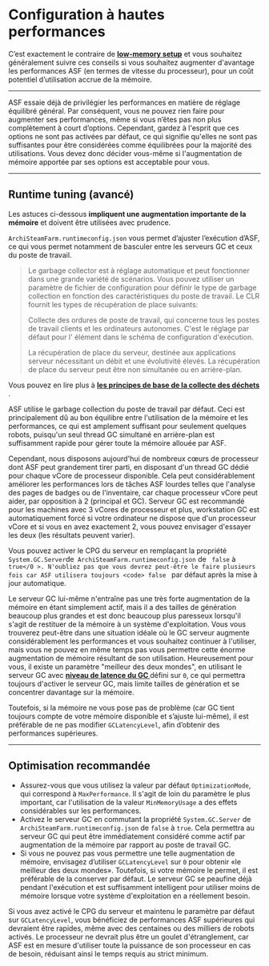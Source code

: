 # Configuration à hautes performances

C’est exactement le contraire de **[low-memory setup](https://github.com/JustArchiNET/ArchiSteamFarm/wiki/Low-memory-setup)** et vous souhaitez généralement suivre ces conseils si vous souhaitez augmenter d'avantage les performances ASF (en termes de vitesse du processeur), pour un coût potentiel d’utilisation accrue de la mémoire.

* * *

ASF essaie déjà de privilégier les performances en matière de réglage équilibré général. Par conséquent, vous ne pouvez rien faire pour augmenter ses performances, même si vous n’êtes pas non plus complètement à court d’options. Cependant, gardez à l'esprit que ces options ne sont pas activées par défaut, ce qui signifie qu'elles ne sont pas suffisantes pour être considérées comme équilibrées pour la majorité des utilisations. Vous devez donc décider vous-même si l'augmentation de mémoire apportée par ses options est acceptable pour vous.

* * *

## Runtime tuning (avancé)

Les astuces ci-dessous **impliquent une augmentation importante de la mémoire** et doivent être utilisées avec prudence.

`ArchiSteamFarm.runtimeconfig.json` vous permet d’ajuster l’exécution d’ASF, ce qui vous permet notamment de basculer entre les serveurs GC et ceux du poste de travail.

> Le garbage collector est à réglage automatique et peut fonctionner dans une grande variété de scénarios. Vous pouvez utiliser un paramètre de fichier de configuration pour définir le type de garbage collection en fonction des caractéristiques du poste de travail. Le CLR fournit les types de récupération de place suivants:
> 
> Collecte des ordures de poste de travail, qui concerne tous les postes de travail clients et les ordinateurs autonomes. C'est le réglage par défaut pour l' <gcserver> élément dans le schéma de configuration d'exécution.
> 
> La récupération de place du serveur, destinée aux applications serveur nécessitant un débit et une évolutivité élevés. La récupération de place du serveur peut être non simultanée ou en arrière-plan.

Vous pouvez en lire plus à **[ les principes de base de la collecte des déchets ](https://docs.microsoft.com/en-us/dotnet/standard/garbage-collection/fundamentals)**.

ASF utilise le garbage collection du poste de travail par défaut. Ceci est principalement dû au bon équilibre entre l'utilisation de la mémoire et les performances, ce qui est amplement suffisant pour seulement quelques robots, puisqu'un seul thread GC simultané en arrière-plan est suffisamment rapide pour gérer toute la mémoire allouée par ASF.

Cependant, nous disposons aujourd'hui de nombreux cœurs de processeur dont ASF peut grandement tirer parti, en disposant d'un thread GC dédié pour chaque vCore de processeur disponible. Cela peut considérablement améliorer les performances lors de tâches ASF lourdes telles que l'analyse des pages de badges ou de l'inventaire, car chaque processeur vCore peut aider, par opposition à 2 (principal et GC). Serveur GC est recommandé pour les machines avec 3 vCores de processeur et plus, workstation GC est automatiquement forcé si votre ordinateur ne dispose que d'un processeur vCore et si vous en avez exactement 2, vous pouvez envisager d'essayer les deux (les résultats peuvent varier).

Vous pouvez activer le CPG du serveur en remplaçant la propriété ` System.GC.Server `de` ArchiSteamFarm.runtimeconfig.json` de ` false` à `true</0 >. N'oubliez pas que vous devrez peut-être le faire plusieurs fois car ASF utilisera toujours <code> false ` par défaut après la mise à jour automatique.

Le serveur GC lui-même n'entraîne pas une très forte augmentation de la mémoire en étant simplement actif, mais il a des tailles de génération beaucoup plus grandes et est donc beaucoup plus paresseux lorsqu'il s'agit de restituer de la mémoire à un système d'exploitation. Vous vous trouverez peut-être dans une situation idéale où le GC serveur augmente considérablement les performances et vous souhaitez continuer à l'utiliser, mais vous ne pouvez en même temps pas vous permettre cette énorme augmentation de mémoire résultant de son utilisation. Heureusement pour vous, il existe un paramètre "meilleur des deux mondes", en utilisant le serveur GC avec **[ niveau de latence du GC ](https://github.com/JustArchiNET/ArchiSteamFarm/wiki/Low-memory-setup#gclatencylevel)** défini sur ` 0 `, ce qui permettra toujours d'activer le serveur GC, mais limite tailles de génération et se concentrer davantage sur la mémoire.

Toutefois, si la mémoire ne vous pose pas de problème (car GC tient toujours compte de votre mémoire disponible et s’ajuste lui-même), il est préférable de ne pas modifier `GCLatencyLevel`, afin d’obtenir des performances supérieures.

* * *

## Optimisation recommandée

- Assurez-vous que vous utilisez la valeur par défaut `OptimizationMode`, qui correspond à `MaxPerformance`. Il s'agit de loin du paramètre le plus important, car l'utilisation de la valeur `MinMemoryUsage` a des effets considérables sur les performances.
- Activez le serveur GC en commutant la propriété ` System.GC.Server ` de ` ArchiSteamFarm.runtimeconfig.json ` de ` false ` à ` true `. Cela permettra au serveur GC qui peut être immédiatement considéré comme actif par augmentation de la mémoire par rapport au poste de travail GC.
- Si vous ne pouvez pas vous permettre une telle augmentation de mémoire, envisagez d’utiliser ` GCLatencyLevel ` sur ` 0 ` pour obtenir «le meilleur des deux mondes». Toutefois, si votre mémoire le permet, il est préférable de la conserver par défaut. Le serveur GC se peaufine déjà pendant l'exécution et est suffisamment intelligent pour utiliser moins de mémoire lorsque votre système d'exploitation en a réellement besoin.

Si vous avez activé le CPG du serveur et maintenu le paramètre par défaut sur ` GCLatencyLevel `, vous bénéficiez de performances ASF supérieures qui devraient être rapides, même avec des centaines ou des milliers de robots activés. Le processeur ne devrait plus être un goulet d'étranglement, car ASF est en mesure d'utiliser toute la puissance de son processeur en cas de besoin, réduisant ainsi le temps requis au strict minimum.